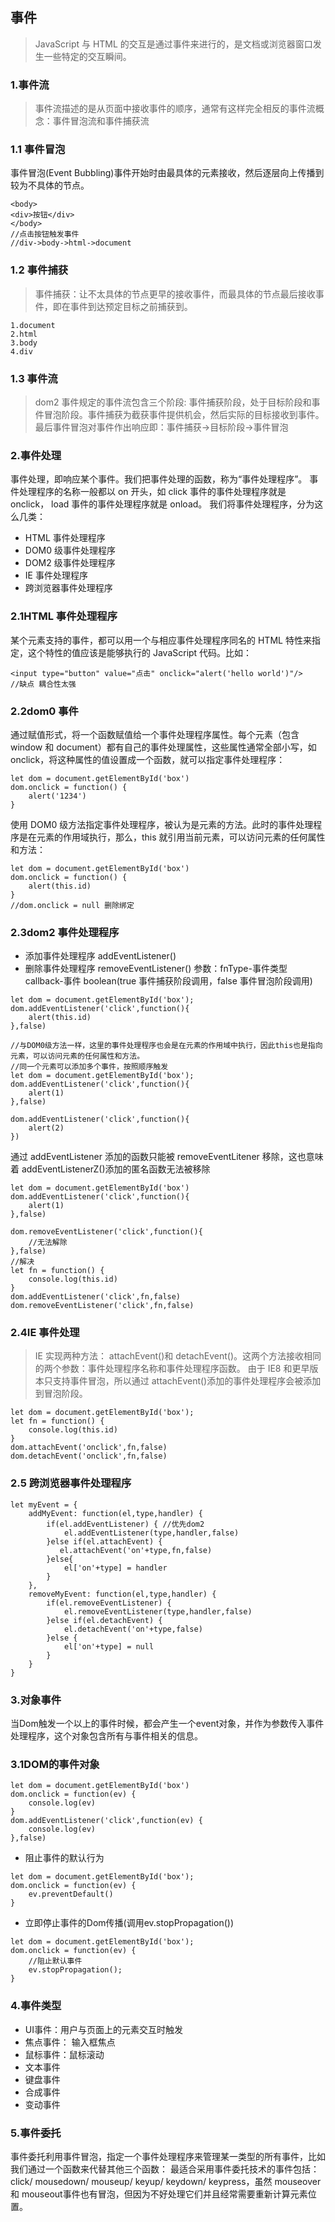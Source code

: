 ## 事件

> JavaScript 与 HTML 的交互是通过事件来进行的，是文档或浏览器窗口发生一些特定的交互瞬间。

### 1.事件流

> 事件流描述的是从页面中接收事件的顺序，通常有这样完全相反的事件流概念：事件冒泡流和事件捕获流

### 1.1 事件冒泡

事件冒泡(Event Bubbling)事件开始时由最具体的元素接收，然后逐层向上传播到较为不具体的节点。

```
<body>
<div>按钮</div>
</body>
//点击按钮触发事件
//div->body->html->document
```

### 1.2 事件捕获

> 事件捕获：让不太具体的节点更早的接收事件，而最具体的节点最后接收事件，即在事件到达预定目标之前捕获到。

```
1.document
2.html
3.body
4.div
```

### 1.3 事件流

> dom2 事件规定的事件流包含三个阶段: 事件捕获阶段，处于目标阶段和事件冒泡阶段。事件捕获为截获事件提供机会，然后实际的目标接收到事件。最后事件冒泡对事件作出响应即：事件捕获->目标阶段->事件冒泡

### 2.事件处理

事件处理，即响应某个事件。我们把事件处理的函数，称为“事件处理程序”。
事件处理程序的名称一般都以 on 开头，如 click 事件的事件处理程序就是 onclick， load 事件的事件处理程序就是 onload。
我们将事件处理程序，分为这么几类：

-   HTML 事件处理程序
-   DOM0 级事件处理程序
-   DOM2 级事件处理程序
-   IE 事件处理程序
-   跨浏览器事件处理程序

### 2.1HTML 事件处理程序

某个元素支持的事件，都可以用一个与相应事件处理程序同名的 HTML 特性来指定，这个特性的值应该是能够执行的 JavaScript 代码。比如：

```
<input type="button" value="点击" onclick="alert('hello world')"/>
//缺点 耦合性太强
```

### 2.2dom0 事件

通过赋值形式，将一个函数赋值给一个事件处理程序属性。每个元素（包含 window 和 document）都有自己的事件处理属性，这些属性通常全部小写，如 onclick，将这种属性的值设置成一个函数，就可以指定事件处理程序：

```
let dom = document.getElementById('box')
dom.onclick = function() {
    alert('1234')
}
```

使用 DOM0 级方法指定事件处理程序，被认为是元素的方法。此时的事件处理程序是在元素的作用域执行，那么，this 就引用当前元素，可以访问元素的任何属性和方法：

```
let dom = document.getElementById('box')
dom.onclick = function() {
    alert(this.id)
}
//dom.onclick = null 删除绑定
```

### 2.3dom2 事件处理程序

-   添加事件处理程序 addEventListener()
-   删除事件处理程序 removeEventListener()
    参数：fnType-事件类型 callback-事件 boolean(true 事件捕获阶段调用，false 事件冒泡阶段调用)

```
let dom = document.getElementById('box');
dom.addEventListener('click',function(){
    alert(this.id)
},false)

//与DOM0级方法一样，这里的事件处理程序也会是在元素的作用域中执行，因此this也是指向元素，可以访问元素的任何属性和方法。
//同一个元素可以添加多个事件，按照顺序触发
let dom = document.getElementById('box');
dom.addEventListener('click',function(){
    alert(1)
},false)

dom.addEventListener('click',function(){
    alert(2)
})
```

通过 addEventListener 添加的函数只能被 removeEventLitener 移除，这也意味着 addEventListenerZ()添加的匿名函数无法被移除

```
let dom = document.getElementById('box')
dom.addEventListener('click',function(){
    alert(1)
},false)

dom.removeEventListener('click',function(){
    //无法解除
},false)
//解决
let fn = function() {
    console.log(this.id)
}
dom.addEventListener('click',fn,false)
dom.removeEventListener('click',fn,false)
```

### 2.4IE 事件处理

> IE 实现两种方法： attachEvent()和 detachEvent()。这两个方法接收相同的两个参数：事件处理程序名称和事件处理程序函数。
> 由于 IE8 和更早版本只支持事件冒泡，所以通过 attachEvent()添加的事件处理程序会被添加到冒泡阶段。

```
let dom = document.getElementById('box');
let fn = function() {
    console.log(this.id)
}
dom.attachEvent('onclick',fn,false)
dom.detachEvent('onclick',fn,false)
```

### 2.5 跨浏览器事件处理程序

```
let myEvent = {
    addMyEvent: function(el,type,handler) {
        if(el.addEventListener) { //优先dom2
            el.addEventListener(type,handler,false)
        }else if(el.attachEvent) {
           el.attachEvent('on'+type,fn,false)
        }else{
            el['on'+type] = handler
        }
    },
    removeMyEvent: function(el,type,handler) {
        if(el.removeEventListener) {
            el.removeEventListener(type,handler,false)
        }else if(el.detachEvent) {
            el.detachEvent('on'+type,false)
        }else {
            el['on'+type] = null
        }
    }
}
```

### 3.对象事件
当Dom触发一个以上的事件时候，都会产生一个event对象，并作为参数传入事件处理程序，这个对象包含所有与事件相关的信息。
### 3.1DOM的事件对象
~~~
let dom = document.getElementById('box')
dom.onclick = function(ev) {
    console.log(ev)
}
dom.addEventListener('click',function(ev) {
    console.log(ev)
},false)
~~~
- 阻止事件的默认行为
~~~
let dom = document.getElementById('box');
dom.onclick = function(ev) {
    ev.preventDefault()
}
~~~
- 立即停止事件的Dom传播(调用ev.stopPropagation())

~~~
let dom = document.getElementById('box');
dom.onclick = function(ev) {
    //阻止默认事件
    ev.stopPropagation();
}
~~~
### 4.事件类型
- UI事件：用户与页面上的元素交互时触发
- 焦点事件： 输入框焦点
- 鼠标事件：鼠标滚动
- 文本事件 
- 键盘事件
- 合成事件
- 变动事件

### 5.事件委托
事件委托利用事件冒泡，指定一个事件处理程序来管理某一类型的所有事件，比如我们通过一个函数来代替其他三个函数：
最适合采用事件委托技术的事件包括： click/ mousedown/ mouseup/ keyup/ keydown/ keypress，虽然 mouseover和 mouseout事件也有冒泡，但因为不好处理它们并且经常需要重新计算元素位置。
